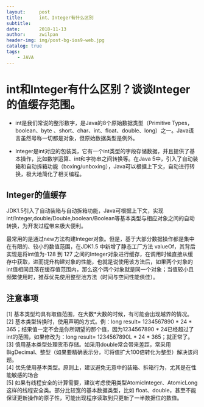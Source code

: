 ```yaml
---
layout:     post
title:      int、Integer有什么区别
subtitle:   
date:       2018-11-13
author:     zwilpan
header-img: img/post-bg-ios9-web.jpg
catalog: true
tags:
    - JAVA
---
```


# int和Integer有什么区别？谈谈Integer的值缓存范围。

+ int是我们常说的整形数字，是Java的8个原始数据类型（Primitive Types，boolean、byte 、short、char、int、float、double、long）之一。Java语言虽然号称一切都是对象，但原始数据类型是例外。  

+ Integer是int对应的包装类，它有一个int类型的字段存储数据，并且提供了基本操作，比如数学运算、int和字符串之间转换等。在Java 5中，引入了自动装箱和自动拆箱功能（boxing/unboxing），Java可以根据上下文，自动进行转换，极大地简化了相关编程。

## Integer的值缓存
JDK1.5引入了自动装箱与自动拆箱功能，Java可根据上下文，实现int/Integer,double/Double,boolean/Boolean等基本类型与相应对象之间的自动转换，为开发过程带来极大便利。

最常用的是通过new方法构建Integer对象。但是，基于大部分数据操作都是集中在有限的、较小的数值范围，在JDK1.5 中新增了静态工厂方法 valueOf，其背后实现是将int值为-128 到 127 之间的Integer对象进行缓存，在调用时候直接从缓存中获取，进而提升构建对象的性能，也就是说使用该方法后，如果两个对象的int值相同且落在缓存值范围内，那么这个两个对象就是同一个对象；当值较小且频繁使用时，推荐优先使用整型池方法（时间与空间性能俱佳）。

## 注意事项

[1] 基本类型均具有取值范围，在大数*大数的时候，有可能会出现越界的情况。  
[2] 基本类型转换时，使用声明的方式。例：long result= 1234567890 * 24 * 365；结果值一定不会是你所期望的那个值，因为1234567890 * 24已经超过了int的范围，如果修改为：long result= 1234567890L * 24 * 365；就正常了。  
[3] 慎用基本类型处理货币存储。如采用double常会带来差距，常采用BigDecimal、整型（如果要精确表示分，可将值扩大100倍转化为整型）解决该问题。  
[4] 优先使用基本类型。原则上，建议避免无意中的装箱、拆箱行为，尤其是在性能敏感的场合  
[5] 如果有线程安全的计算需要，建议考虑使用类型AtomicInteger、AtomicLong 这样的线程安全类。部分比较宽的基本数据类型，比如 float、double，甚至不能保证更新操作的原子性，可能出现程序读取到只更新了一半数据位的数值。
